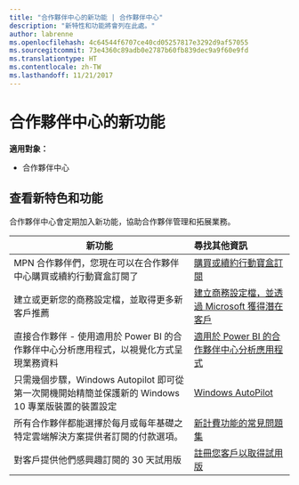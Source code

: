 ```yaml
---
title: "合作夥伴中心的新功能 | 合作夥伴中心"
description: "新特性和功能將會列在此處。"
author: labrenne
ms.openlocfilehash: 4c64544f6707ce40cd05257817e3292d9af57055
ms.sourcegitcommit: 73e4360c89adb0e2787b60fb839dec9a9f60e9fd
ms.translationtype: HT
ms.contentlocale: zh-TW
ms.lasthandoff: 11/21/2017
---
```

# <a name="whats-new-in-partner-center"></a>合作夥伴中心的新功能

**適用對象：**

-  合作夥伴中心

## <a name="check-out-new-features-and-capabilities"></a>查看新特色和功能 

合作夥伴中心會定期加入新功能，協助合作夥伴管理和拓展業務。


|**新功能**   |**尋找其他資訊**   |
|----------------------|:-----------------|
|MPN 合作夥伴們，您現在可以在合作夥伴中心購買或續約行動寶盒訂閱了   | [購買或續約行動寶盒訂閱](mpn-get-action-pack.md)|
|建立或更新您的商務設定檔，並取得更多新客戶推薦   | [建立商務設定檔，並透過 Microsoft 獲得潛在客戶](referrals.md)|
|直接合作夥伴 - 使用適用於 Power BI 的合作夥伴中心分析應用程式，以視覺化方式呈現業務資料   | [適用於 Power BI 的合作夥伴中心分析應用程式](power-bi-app-for-direct-partners.md)   |
|只需幾個步驟，Windows Autopilot 即可從第一次開機開始精簡並保護新的 Windows 10 專業版裝置的裝置設定   |[Windows AutoPilot](autopilot.md)   |
|所有合作夥伴都能選擇於每月或每年基礎之特定雲端解決方案提供者訂閱的付款選項。   |[新計費功能的常見問題集](faq-about-new-billing-features.md)   |
|對客戶提供他們感興趣訂閱的 30 天試用版   |[註冊您客戶以取得試用版](offer-your-customers-trials-of-microsoft-products.md)   